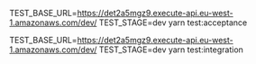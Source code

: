 TEST_BASE_URL=https://det2a5mgz9.execute-api.eu-west-1.amazonaws.com/dev/ TEST_STAGE=dev yarn test:acceptance

TEST_BASE_URL=https://det2a5mgz9.execute-api.eu-west-1.amazonaws.com/dev/ TEST_STAGE=dev yarn test:integration